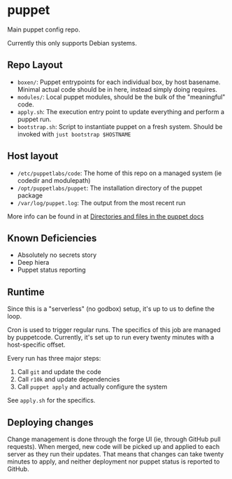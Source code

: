 # puppet

Main puppet config repo.

Currently this only supports Debian systems.

## Repo Layout

- `boxen/`: Puppet entrypoints for each individual box, by host basename. Minimal
  actual code should be in here, instead simply doing requires.
- `modules/`: Local puppet modules, should be the bulk of the "meaningful"
  code.
- `apply.sh`: The execution entry point to update everything and perform a puppet run.
- `bootstrap.sh`: Script to instantiate puppet on a fresh system. Should be
  invoked with `just bootstrap $HOSTNAME`

## Host layout

- `/etc/puppetlabs/code`: The home of this repo on a managed system (ie codedir and modulepath)
- `/opt/puppetlabs/puppet`: The installation directory of the puppet package
- `/var/log/puppet.log`: The output from the most recent run

More info can be found in at [Directories and files in the puppet docs](https://www.puppet.com/docs/puppet/8/dirs_important_directories.html)

## Known Deficiencies

- Absolutely no secrets story
- Deep hiera
- Puppet status reporting

## Runtime

Since this is a "serverless" (no godbox) setup, it's up to us to define the loop.

Cron is used to trigger regular runs. The specifics of this job are managed by
puppetcode. Currently, it's set up to run every twenty minutes with a
host-specific offset.

Every run has three major steps:

1. Call `git` and update the code
2. Call `r10k` and update dependencies
3. Call `puppet apply` and actually configure the system

See `apply.sh` for the specifics.

## Deploying changes

Change management is done through the forge UI (ie, through GitHub pull
requests). When merged, new code will be picked up and applied to each server
as they run their updates. That means that changes can take twenty minutes to
apply, and neither deployment nor puppet status is reported to GitHub.
